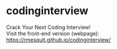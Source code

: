 # codinginterview
Crack Your Next Coding Interview!<br>
Visit the front-end version (webpage): https://rmesquit.github.io/codinginterview/

